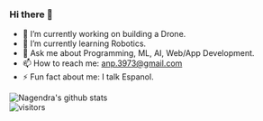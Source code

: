 ### Hi there 👋

- 🔭 I’m currently working on building a Drone. 
- 🌱 I’m currently learning Robotics. 
- 💬 Ask me about Programming, ML, AI, Web/App Development.
- 📫 How to reach me: anp.3973@gmail.com
- ⚡ Fun fact about me: I talk Espanol.

![Nagendra's github stats](https://github-readme-stats.vercel.app/api?username=nagi1998&show_icons=true&hide_border=true)
<br />
![visitors](https://visitor-badge.laobi.icu/badge?page_id=nagi1998.nagi1998)



